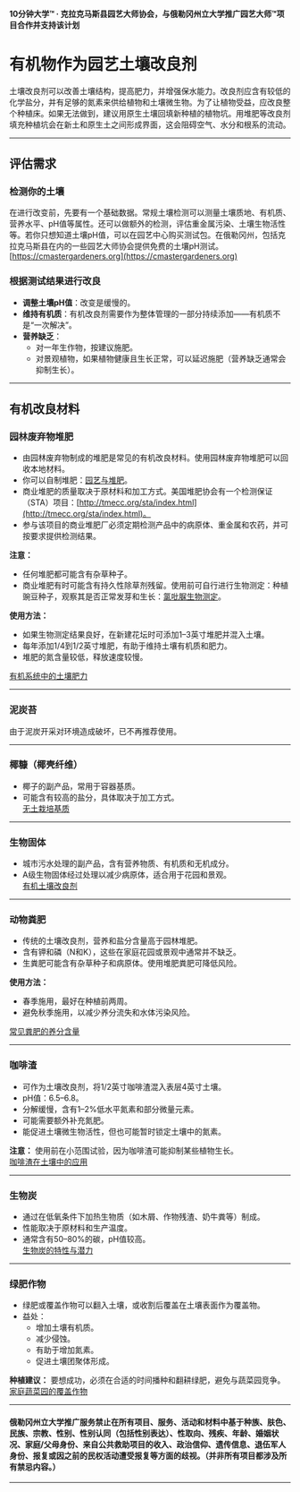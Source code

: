 #### 10分钟大学™ · 克拉克马斯县园艺大师协会，与俄勒冈州立大学推广园艺大师™项目合作并支持该计划

# 有机物作为园艺土壤改良剂

土壤改良剂可以改善土壤结构，提高肥力，并增强保水能力。改良剂应含有较低的化学盐分，并有足够的氮素来供给植物和土壤微生物。为了让植物受益，应改良整个种植床。如果无法做到，建议用原生土壤回填新种植的植物坑。用堆肥等改良剂填充种植坑会在新土和原生土之间形成界面，这会阻碍空气、水分和根系的流动。

---

## 评估需求

### 检测你的土壤

在进行改变前，先要有一个基础数据。常规土壤检测可以测量土壤质地、有机质、营养水平、pH值等属性。还可以做额外的检测，评估重金属污染、土壤生物活性等。若你只想知道土壤pH值，可以在园艺中心购买测试包。在俄勒冈州，包括克拉克马斯县在内的一些园艺大师协会提供免费的土壤pH测试。  
[https://cmastergardeners.org](https://cmastergardeners.org)

### 根据测试结果进行改良

- **调整土壤pH值**：改变是缓慢的。
- **维持有机质**：有机改良剂需要作为整体管理的一部分持续添加——有机质不是“一次解决”。
- **营养缺乏**：
  - 对一年生作物，按建议施肥。
  - 对景观植物，如果植物健康且生长正常，可以延迟施肥（营养缺乏通常会抑制生长）。

---

## 有机改良材料

### 园林废弃物堆肥

- 由园林废弃物制成的堆肥是常见的有机改良材料。使用园林废弃物堆肥可以回收本地材料。
- 你可以自制堆肥：[园艺与堆肥](https://cmastergardeners.files.wordpress.com/2022/02/gardening-with-compost.pdf)。
- 商业堆肥的质量取决于原材料和加工方式。美国堆肥协会有一个检测保证（STA）项目：[http://tmecc.org/sta/index.html](http://tmecc.org/sta/index.html)。
- 参与该项目的商业堆肥厂必须定期检测产品中的病原体、重金属和农药，并可按要求提供检测结果。

**注意：**

- 任何堆肥都可能含有杂草种子。
- 商业堆肥有时可能含有持久性除草剂残留。使用前可自行进行生物测定：种植豌豆种子，观察其是否正常发芽和生长：[氯吡脲生物测定](https://s3.wp.wsu.edu/uploads/sites/411/2014/12/PDF_Clopyralid_Bioassay.pdf)。

**使用方法：**

- 如果生物测定结果良好，在新建花坛时可添加1–3英寸堆肥并混入土壤。
- 每年添加1/4到1/2英寸堆肥，有助于维持土壤有机质和肥力。
- 堆肥的氮含量较低，释放速度较慢。

[有机系统中的土壤肥力](https://pubs.extension.wsu.edu/soil-fertility-in-organic-systems-a-guide-for-gardeners-and-small-acreage-farmers)

---

### 泥炭苔

由于泥炭开采对环境造成破坏，已不再推荐使用。

---

### 椰糠（椰壳纤维）

- 椰子的副产品，常用于容器基质。
- 可能含有较高的盐分，具体取决于加工方式。  
[无土栽培基质](https://extension.okstate.edu/fact-sheets/soilless-growing-mediums.html)

---

### 生物固体

- 城市污水处理的副产品，含有营养物质、有机质和无机成分。
- A级生物固体经过处理以减少病原体，适合用于花园和景观。  
[有机土壤改良剂](https://pubs.extension.wsu.edu/organic-soil-amendments-in-yards-and-gardens-how-much-is-enough-home-garden-series)

---

### 动物粪肥

- 传统的土壤改良剂，营养和盐分含量高于园林堆肥。
- 含有钾和磷（N和K），这些在家庭花园或景观中通常并不缺乏。
- 生粪肥可能含有杂草种子和病原体。使用堆肥粪肥可降低风险。

**使用方法：**

- 春季施用，最好在种植前两周。
- 避免秋季施用，以减少养分流失和水体污染风险。

[常见粪肥的养分含量](https://pubs.extension.wsu.edu/fertilizing-with-manure)

---

### 咖啡渣

- 可作为土壤改良剂，将1/2英寸咖啡渣混入表层4英寸土壤。
- pH值：6.5–6.8。
- 分解缓慢，含有1–2%低水平氮素和部分微量元素。
- 可能需要额外补充氮肥。
- 能促进土壤微生物活性，但也可能暂时锁定土壤中的氮素。

**注意：** 使用前在小范围试验，因为咖啡渣可能抑制某些植物生长。  
[咖啡渣在土壤中的应用](https://today.oregonstate.edu/news/used-appropriately-coffee-grounds-improve-soil-and-kill-slugs)

---

### 生物炭

- 通过在低氧条件下加热生物质（如木屑、作物残渣、奶牛粪等）制成。
- 性能取决于原材料和生产温度。
- 通常含有50–80%的碳，pH值较高。  
[生物炭的特性与潜力](https://extension.psu.edu/biochar-properties-and-potential)

---

### 绿肥作物

- 绿肥或覆盖作物可以翻入土壤，或收割后覆盖在土壤表面作为覆盖物。
- 益处：
  - 增加土壤有机质。
  - 减少侵蚀。
  - 有助于增加氮素。
  - 促进土壤团聚体形成。

**种植建议：** 要想成功，必须在合适的时间播种和翻耕绿肥，避免与蔬菜园竞争。  
[家庭蔬菜园的覆盖作物](https://cmastergardeners.files.wordpress.com/2022/10/cover-crops-for-home-vegetable-gardens.pdf)

---

#### 俄勒冈州立大学推广服务禁止在所有项目、服务、活动和材料中基于种族、肤色、民族、宗教、性别、性别认同（包括性别表达）、性取向、残疾、年龄、婚姻状况、家庭/父母身份、来自公共救助项目的收入、政治信仰、遗传信息、退伍军人身份、报复或因之前的民权活动遭受报复等方面的歧视。（并非所有项目都涉及所有禁忌内容。）
---